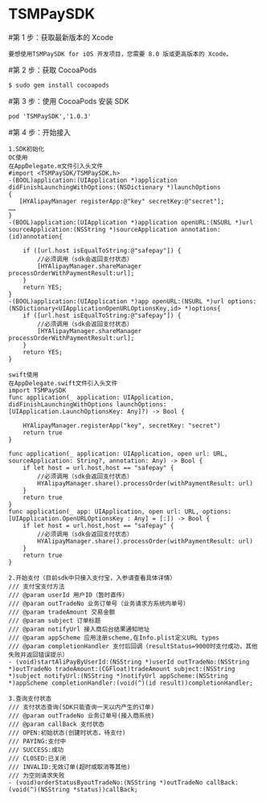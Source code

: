 # TSMPaySDK

#第 1 步：获取最新版本的 Xcode

    要想使用TSMPaySDK for iOS 开发项目，您需要 8.0 版或更高版本的 Xcode。

#第 2 步：获取 CocoaPods

    $ sudo gem install cocoapods

#第 3 步：使用 CocoaPods 安装 SDK

    pod 'TSMPaySDK','1.0.3'

#第 4 步：开始接入

    1.SDK初始化
    OC使用
    在AppDelegate.m文件引入头文件
    #import <TSMPaySDK/TSMPaySDK.h>
    -(BOOL)application:(UIApplication *)application didFinishLaunchingWithOptions:(NSDictionary *)launchOptions
    {  
       [HYAlipayManager registerApp:@"key" secretKey:@"secret"];
    ……
    }
    -(BOOL)application:(UIApplication *)application openURL:(NSURL *)url sourceApplication:(NSString *)sourceApplication annotation:(id)annotation{
        
        if ([url.host isEqualToString:@"safepay"]) {
            //必须调用（sdk会返回支付状态）
            [HYAlipayManager.shareManager processOrderWithPaymentResult:url];
        }
        return YES;
    }
    -(BOOL)application:(UIApplication *)app openURL:(NSURL *)url options:(NSDictionary<UIApplicationOpenURLOptionsKey,id> *)options{
        if ([url.host isEqualToString:@"safepay"]) {
            //必须调用（sdk会返回支付状态）
            [HYAlipayManager.shareManager processOrderWithPaymentResult:url];
        }
        return YES;
    }
    
    swift使用
    在AppDelegate.swift文件引入头文件
    import TSMPaySDK
    func application(_ application: UIApplication, didFinishLaunchingWithOptions launchOptions: [UIApplication.LaunchOptionsKey: Any]?) -> Bool {
        
        HYAlipayManager.registerApp("key", secretKey: "secret")
        return true
    }
    
    func application(_ application: UIApplication, open url: URL, sourceApplication: String?, annotation: Any) -> Bool {
        if let host = url.host,host == "safepay" {
            //必须调用（sdk会返回支付状态）
            HYAlipayManager.share().processOrder(withPaymentResult: url)
        }
        return true
    }
    func application(_ app: UIApplication, open url: URL, options: [UIApplication.OpenURLOptionsKey : Any] = [:]) -> Bool {
        if let host = url.host,host == "safepay" {
            //必须调用（sdk会返回支付状态）
            HYAlipayManager.share().processOrder(withPaymentResult: url)
        }
        return true
    }
    
    2.开始支付（目前sdk中只接入支付宝，入参请查看具体详情）
    /// 支付宝支付方法
    /// @param userId 用户ID（暂时直传）
    /// @param outTradeNo 业务订单号（业务请求方系统内单号）
    /// @param tradeAmount 交易金额
    /// @param subject 订单标题
    /// @param notifyUrl 接入商后台结果通知地址
    /// @param appScheme 应用注册scheme,在Info.plist定义URL types
    /// @param completionHandler 支付后回调（resultStatus=9000时支付成功，其他失败并返回错误提示）
    - (void)startAliPayByUserId:(NSString *)userId outTradeNo:(NSString *)outTradeNo tradeAmount:(CGFloat)tradeAmount subject:(NSString *)subject notifyUrl:(NSString *)notifyUrl appScheme:(NSString *)appScheme completionHandler:(void(^)(id result))completionHandler;
    
    3.查询支付状态
    /// 支付状态查询(SDK只能查询一天以内产生的订单)
    /// @param outTradeNo 业务订单号(接入商系统)
    /// @param callBack 支付状态
    /// OPEN:初始状态(创建时状态，待支付)
    /// PAYING:支付中
    /// SUCCESS:成功
    /// CLOSED:已关闭
    /// INVALID:无效订单(超时或取消等其他)
    /// 为空则请求失败
    - (void)orderStatusByoutTradeNo:(NSString *)outTradeNo callBack:(void(^)(NSString *status))callBack;
